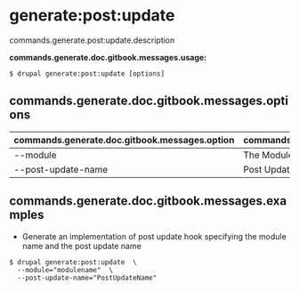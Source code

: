 # generate:post:update
commands.generate.post:update.description

**commands.generate.doc.gitbook.messages.usage:**
```
$ drupal generate:post:update [options]
```

## commands.generate.doc.gitbook.messages.options
commands.generate.doc.gitbook.messages.option | commands.generate.doc.gitbook.messages.details
-------|-------------
--module | The Module name.
--post-update-name | Post Update Name

## commands.generate.doc.gitbook.messages.examples
* Generate an implementation of post update hook specifying the module name and the post update name
```
$ drupal generate:post:update  \
  --module="modulename"  \
  --post-update-name="PostUpdateName"

```
